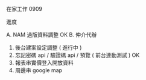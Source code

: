 在家工作 0909

進度

A. NAM 過版資料調整 OK
B. 仲介代辦
   1. 後台建案設定調整 ( 進行中 )
   2. 忘記密碼 api / 驗證碼 api / 預覽 ( 前台連動測試 ) OK
   3. 報表串實價登入開放資料
   4. 周邊串 google map

